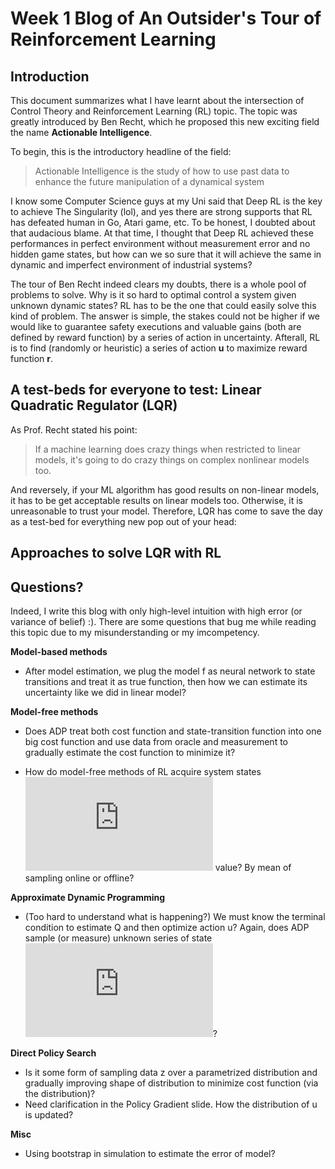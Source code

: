 # Week 1 Blog of An Outsider's Tour of Reinforcement Learning
## Introduction
This document summarizes what I have learnt about the intersection of Control Theory and Reinforcement Learning (RL) topic. The topic was greatly introduced by Ben Recht, which he proposed this new exciting field the name **Actionable Intelligence**.

To begin, this is the introductory headline of the field: 

> Actionable Intelligence is the study of  how to use past data to enhance the future manipulation of a dynamical system

I know some Computer Science guys at my Uni said that Deep RL is the key to achieve The Singularity (lol), and yes there are strong supports that RL has defeated human in Go, Atari game, etc. To be honest, I doubted about that audacious blame. At that time, I thought that Deep RL achieved these performances in perfect environment without measurement error and no hidden game states, but how can we so sure that it will achieve the same in dynamic and imperfect environment of industrial systems? 

The tour of Ben Recht indeed clears my doubts, there is a whole pool of problems to solve. Why is it so hard to optimal control a system given unknown dynamic states? RL has to be the one that could easily solve this kind of problem. The answer is simple, the stakes could not be higher if we would like to guarantee safety executions and valuable gains (both are defined by reward function) by a series of action in uncertainty. Afterall, RL is to find (randomly or heuristic) a series of action **u** to maximize reward function **r**.

## A test-beds for everyone to test: Linear Quadratic Regulator (LQR)

As Prof. Recht stated his point:

> If a machine learning does crazy things  when restricted to  linear models, it's going to do crazy things on complex nonlinear models too.

And reversely, if your ML algorithm has good results on non-linear models, it has to be get acceptable results on linear models too. Otherwise, it is unreasonable to trust your model. Therefore, LQR has come to save the day as a test-bed for everything new pop out of your head:  



## Approaches to solve LQR with RL


## Questions?

Indeed, I write this blog with only high-level intuition with high error (or variance of belief) :). There are some questions that bug me while reading this topic due to my misunderstanding or my imcompetency.

**Model-based methods**

- After model estimation, we plug the model f as neural network to state transitions and treat it as true function, then how we can estimate its uncertainty like we did in linear model?

**Model-free methods** 
- Does ADP treat both cost function and state-transition function into one big cost function and use data from oracle and measurement to gradually estimate the cost function to minimize it? 

- How do model-free methods of RL acquire system states ![alt text](https://latex.codecogs.com/gif.latex?x_t) value? By mean of sampling online or offline? 

**Approximate Dynamic Programming**
- (Too hard to understand what is happening?) We must know the terminal condition to estimate Q and then optimize action u?
Again, does ADP sample (or measure) unknown series of state ![alt text](https://latex.codecogs.com/gif.latex?x_t)? 

**Direct Policy Search**
- Is it some form of sampling data z over a parametrized distribution and gradually improving shape of distribution to minimize cost function (via the distribution)? 
- Need clarification in the Policy Gradient slide. How the distribution of u is updated?

**Misc**
- Using bootstrap in simulation to estimate the error of model?



